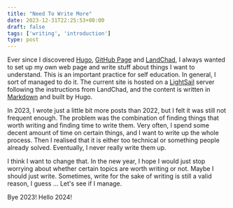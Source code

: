 ```yaml
---
title: "Need To Write More"
date: 2023-12-31T22:25:53+08:00
draft: false
tags: ['writing', 'introduction']
type: post
---
```


Ever since I discovered [Hugo](https://gohugo.io), [GitHub Page](https://pages.github.com) and [LandChad](https://landchad.net), I always wanted to set up my own web page and write stuff about things I want to understand. This is an important practice for self education. In general, I sort of managed to do it. The current site is hosted on a [LightSail](https://lightsail.aws.amazon.com) server following the instructions from LandChad, and the content is written in [Markdown](https://en.wikipedia.org/wiki/Markdown) and built by Hugo.

In 2023, I wrote just a little bit more posts than 2022, but I felt it was still not frequent enough. The problem was the combination of finding things that worth writing and finding time to write them. Very often, I spend some decent amount of time on certain things, and I want to write up the whole process. Then I realised that it is either too technical or something people already solved. Eventually, I never really write them up.

I think I want to change that. In the new year, I hope I would just stop worrying about whether certain topics are worth writing or not. Maybe I should just write. Sometimes, write for the sake of writing is still a valid reason, I guess ... Let's see if I manage.

Bye 2023! Hello 2024!